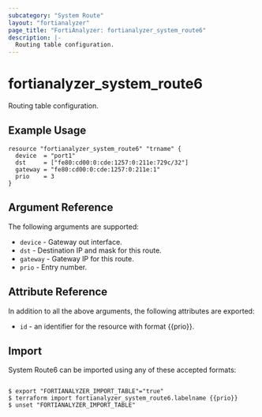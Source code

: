 ```yaml
---
subcategory: "System Route"
layout: "fortianalyzer"
page_title: "FortiAnalyzer: fortianalyzer_system_route6"
description: |-
  Routing table configuration.
---
```


# fortianalyzer_system_route6
Routing table configuration.

## Example Usage

```hcl
resource "fortianalyzer_system_route6" "trname" {
  device  = "port1"
  dst     = ["fe80:cd00:0:cde:1257:0:211e:729c/32"]
  gateway = "fe80:cd00:0:cde:1257:0:211e:1"
  prio    = 3
}
```

## Argument Reference


The following arguments are supported:


* `device` - Gateway out interface.
* `dst` - Destination IP and mask for this route.
* `gateway` - Gateway IP for this route.
* `prio` - Entry number.


## Attribute Reference

In addition to all the above arguments, the following attributes are exported:
* `id` - an identifier for the resource with format {{prio}}.

## Import

System Route6 can be imported using any of these accepted formats:
```

$ export "FORTIANALYZER_IMPORT_TABLE"="true"
$ terraform import fortianalyzer_system_route6.labelname {{prio}}
$ unset "FORTIANALYZER_IMPORT_TABLE"
```

